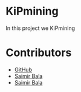 # KiPmining
In this project we KiPmining

# Contributors

* [GitHub](mailto:noreply@github.com)
* [Saimir Bala](mailto:bala@ai.wu.ac.at)
* [Saimir Bala](mailto:s41m1r@users.noreply.github.com)
